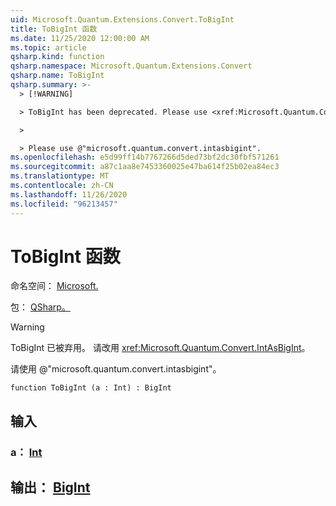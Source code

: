 ```yaml
---
uid: Microsoft.Quantum.Extensions.Convert.ToBigInt
title: ToBigInt 函数
ms.date: 11/25/2020 12:00:00 AM
ms.topic: article
qsharp.kind: function
qsharp.namespace: Microsoft.Quantum.Extensions.Convert
qsharp.name: ToBigInt
qsharp.summary: >-
  > [!WARNING]

  > ToBigInt has been deprecated. Please use <xref:Microsoft.Quantum.Convert.IntAsBigInt> instead.

  >

  > Please use @"microsoft.quantum.convert.intasbigint".
ms.openlocfilehash: e5d99ff14b7767266d5ded73bf2dc30fbf571261
ms.sourcegitcommit: a87c1aa8e7453360025e47ba614f25b02ea84ec3
ms.translationtype: MT
ms.contentlocale: zh-CN
ms.lasthandoff: 11/26/2020
ms.locfileid: "96213457"
---
```

# <a name="tobigint-function"></a>ToBigInt 函数

命名空间： [Microsoft.](xref:Microsoft.Quantum.Extensions.Convert)

包： [QSharp。](https://nuget.org/packages/Microsoft.Quantum.QSharp.Core)


> [!WARNING]
> ToBigInt 已被弃用。 请改用 <xref:Microsoft.Quantum.Convert.IntAsBigInt>。
>
> 请使用 @"microsoft.quantum.convert.intasbigint"。



```qsharp
function ToBigInt (a : Int) : BigInt
```


## <a name="input"></a>输入

### <a name="a--int"></a>a： [Int](xref:microsoft.quantum.lang-ref.int)





## <a name="output--bigint"></a>输出： [BigInt](xref:microsoft.quantum.lang-ref.bigint)

